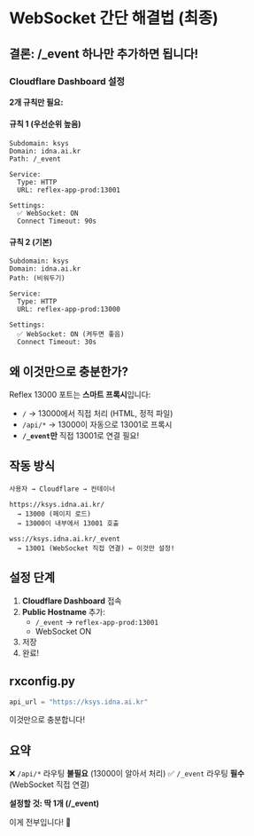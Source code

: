 # WebSocket 간단 해결법 (최종)

## 결론: /_event 하나만 추가하면 됩니다!

### Cloudflare Dashboard 설정

**2개 규칙만 필요:**

#### 규칙 1 (우선순위 높음)
```
Subdomain: ksys
Domain: idna.ai.kr
Path: /_event

Service:
  Type: HTTP
  URL: reflex-app-prod:13001

Settings:
  ✅ WebSocket: ON
  Connect Timeout: 90s
```

#### 규칙 2 (기본)
```
Subdomain: ksys
Domain: idna.ai.kr
Path: (비워두기)

Service:
  Type: HTTP
  URL: reflex-app-prod:13000

Settings:
  ✅ WebSocket: ON (켜두면 좋음)
  Connect Timeout: 30s
```

## 왜 이것만으로 충분한가?

Reflex 13000 포트는 **스마트 프록시**입니다:
- `/` → 13000에서 직접 처리 (HTML, 정적 파일)
- `/api/*` → 13000이 자동으로 13001로 프록시
- **`/_event`만** 직접 13001로 연결 필요!

## 작동 방식

```
사용자 → Cloudflare → 컨테이너

https://ksys.idna.ai.kr/
  → 13000 (페이지 로드)
  → 13000이 내부에서 13001 호출

wss://ksys.idna.ai.kr/_event
  → 13001 (WebSocket 직접 연결) ← 이것만 설정!
```

## 설정 단계

1. **Cloudflare Dashboard** 접속
2. **Public Hostname** 추가:
   - `/_event` → `reflex-app-prod:13001`
   - WebSocket ON
3. 저장
4. 완료!

## rxconfig.py

```python
api_url = "https://ksys.idna.ai.kr"
```

이것만으로 충분합니다!

## 요약

❌ `/api/*` 라우팅 **불필요** (13000이 알아서 처리)
✅ `/_event` 라우팅 **필수** (WebSocket 직접 연결)

**설정할 것: 딱 1개 (/_event)**

이게 전부입니다! 🎉
